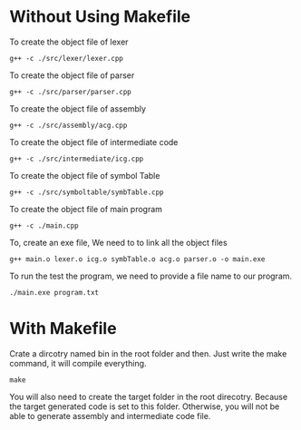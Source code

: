 # Without Using Makefile
To create the object file of lexer
```
g++ -c ./src/lexer/lexer.cpp
```

To create the object file of parser
```
g++ -c ./src/parser/parser.cpp
```

To create the object file of assembly
```
g++ -c ./src/assembly/acg.cpp
```

To create the object file of intermediate code
```
g++ -c ./src/intermediate/icg.cpp
```

To create the object file of symbol Table
```
g++ -c ./src/symboltable/symbTable.cpp
```

To create the object file of main program
```
g++ -c ./main.cpp
```

To, create an exe file, We need to to link all the object files

```
g++ main.o lexer.o icg.o symbTable.o acg.o parser.o -o main.exe
```

To run the test the program, we need to provide a file name to our program.
```
./main.exe program.txt
```


# With Makefile
Crate a dircotry named bin in the root folder and then. Just write the make command, it will compile everything.
```
make
```

You will also need to create the target folder in the root direcotry. Because the target generated code is set to this folder. Otherwise, you will not be able to generate assembly and intermediate code file.